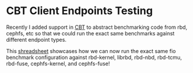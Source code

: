 # CBT Client Endpoints Testing

Recently I added support in [CBT](https://github.com/ceph/cbt) to abstract benchmarking code from rbd, cephfs, etc so that we could run the exact same benchmarks against different endpoint types.

This [shreadsheet](https://docs.google.com/spreadsheets/d/1oJZ036QDbJQgv2gXts1oKKhMOKXrOI2XLTkvlsl9bUs/edit?usp=sharing) showcases how we can now run the exact same fio benchmark configuration against rbd-kernel, librbd, rbd-nbd, rbd-tcmu, rbd-fuse, cephfs-kernel, and cephfs-fuse!
